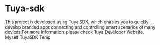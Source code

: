 # Tuya-sdk
This project is developed using Tuya SDK, which enables you to quickly develop branded apps connecting and controlling smart scenarios of many devices.For more information, please check Tuya Developer Website.
Myself TuyaSDK Temp
